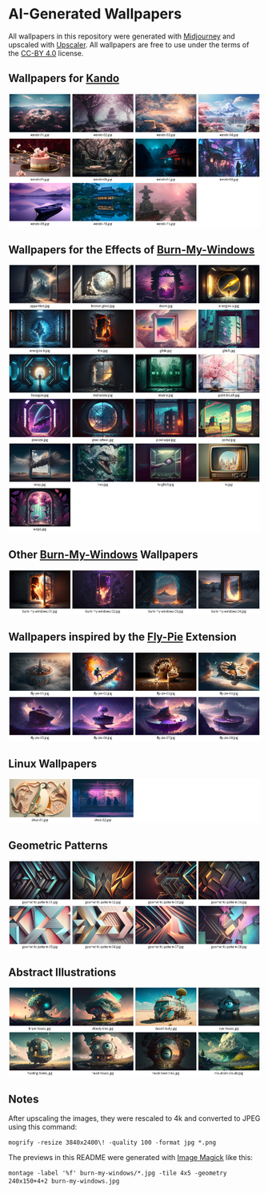 # AI-Generated Wallpapers

All wallpapers in this repository were generated with [Midjourney](https://www.midjourney.com) and upscaled with [Upscaler](https://flathub.org/apps/details/io.gitlab.theevilskeleton.Upscaler).
All wallpapers are free to use under the terms of the [CC-BY 4.0](https://creativecommons.org/licenses/by/4.0/) license.

## Wallpapers for [Kando](https://github.com/kando-menu/kando)

[![](kando.jpg)](kando)

## Wallpapers for the Effects of [Burn-My-Windows](https://github.com/Schneegans/Burn-My-Windows)

[![](burn-my-windows-effects.jpg)](burn-my-windows-effects)

## Other [Burn-My-Windows](https://github.com/Schneegans/Burn-My-Windows) Wallpapers

[![](burn-my-windows.jpg)](burn-my-windows)

## Wallpapers inspired by the [Fly-Pie](https://github.com/Schneegans/Fly-Pie) Extension

[![](fly-pie.jpg)](fly-pie)

## Linux Wallpapers

[![](linux.jpg)](linux)

## Geometric Patterns

[![](geometric-patterns.jpg)](geometric-patterns)

## Abstract Illustrations

[![](abstract-illustrations.jpg)](abstract-illustrations)

## Notes

After upscaling the images, they were rescaled to 4k and converted to JPEG using this command:

```
mogrify -resize 3840x2400\! -quality 100 -format jpg *.png
```

The previews in this README were generated with [Image Magick](https://imagemagick.org/index.php) like this:

```
montage -label '%f' burn-my-windows/*.jpg -tile 4x5 -geometry 240x150+4+2 burn-my-windows.jpg
```
